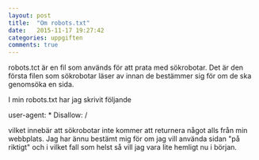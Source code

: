 ```yaml
---
layout: post
title:  "Om robots.txt"
date:   2015-11-17 19:27:42
categories: uppgiften
comments: true
---
```


robots.tct är en fil som används för att prata med sökrobotar. Det är den första filen som sökrobotar läser av innan de bestämmer sig för om de ska genomsöka en sida.

I min robots.txt har jag skrivit följande

user-agent: *
Disallow: /

vilket innebär att sökrobotar inte kommer att returnera något alls från min webbplats. Jag har ännu bestämt mig för om jag vill använda sidan "på riktigt" och i vilket fall som helst så vill jag vara lite hemligt nu i början.
